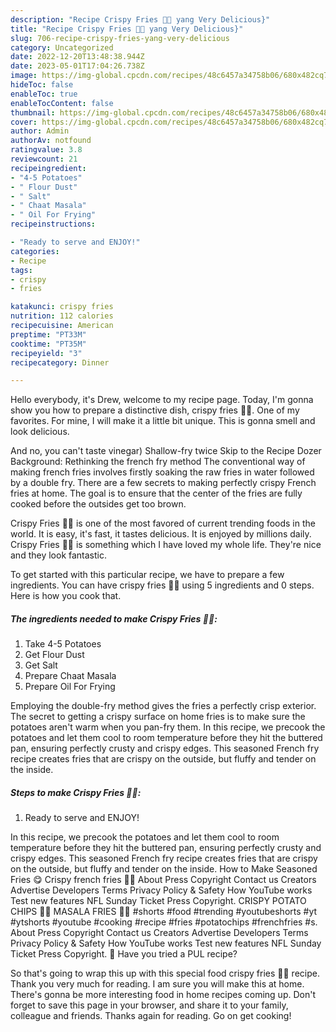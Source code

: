 ```yaml
---
description: "Recipe Crispy Fries 🍟🍟 yang Very Delicious}"
title: "Recipe Crispy Fries 🍟🍟 yang Very Delicious}"
slug: 706-recipe-crispy-fries-yang-very-delicious
category: Uncategorized
date: 2022-12-20T13:48:38.944Z
date: 2023-05-01T17:04:26.738Z
image: https://img-global.cpcdn.com/recipes/48c6457a34758b06/680x482cq70/crispy-fries-recipe-main-photo.jpg
hideToc: false
enableToc: true
enableTocContent: false
thumbnail: https://img-global.cpcdn.com/recipes/48c6457a34758b06/680x482cq70/crispy-fries-recipe-main-photo.jpg
cover: https://img-global.cpcdn.com/recipes/48c6457a34758b06/680x482cq70/crispy-fries-recipe-main-photo.jpg
author: Admin
authorAv: notfound
ratingvalue: 3.8
reviewcount: 21
recipeingredient:
- "4-5 Potatoes"
- " Flour Dust"
- " Salt"
- " Chaat Masala"
- " Oil For Frying"
recipeinstructions:

- "Ready to serve and ENJOY!"
categories:
- Recipe
tags:
- crispy
- fries

katakunci: crispy fries 
nutrition: 112 calories
recipecuisine: American
preptime: "PT33M"
cooktime: "PT35M"
recipeyield: "3"
recipecategory: Dinner

---
```



Hello everybody, it's Drew, welcome to my recipe page. Today, I'm gonna show you how to prepare a distinctive dish, crispy fries 🍟🍟. One of my favorites. For mine, I will make it a little bit unique. This is gonna smell and look delicious.

And no, you can&#39;t taste vinegar) Shallow-fry twice Skip to the Recipe Dozer Background: Rethinking the french fry method The conventional way of making french fries involves firstly soaking the raw fries in water followed by a double fry. There are a few secrets to making perfectly crispy French fries at home. The goal is to ensure that the center of the fries are fully cooked before the outsides get too brown.

Crispy Fries 🍟🍟 is one of the most favored of current trending foods in the world. It is easy, it's fast, it tastes delicious. It is enjoyed by millions daily. Crispy Fries 🍟🍟 is something which I have loved my whole life. They're nice and they look fantastic.


To get started with this particular recipe, we have to prepare a few ingredients. You can have crispy fries 🍟🍟 using 5 ingredients and 0 steps. Here is how you cook that.

<!--inarticleads1-->

##### The ingredients needed to make Crispy Fries 🍟🍟:

1. Take 4-5 Potatoes
1. Get  Flour Dust
1. Get  Salt
1. Prepare  Chaat Masala
1. Prepare  Oil For Frying


Employing the double-fry method gives the fries a perfectly crisp exterior. The secret to getting a crispy surface on home fries is to make sure the potatoes aren&#39;t warm when you pan-fry them. In this recipe, we precook the potatoes and let them cool to room temperature before they hit the buttered pan, ensuring perfectly crusty and crispy edges. This seasoned French fry recipe creates fries that are crispy on the outside, but fluffy and tender on the inside. 

<!--inarticleads2-->

##### Steps to make Crispy Fries 🍟🍟:


1. Ready to serve and ENJOY!

In this recipe, we precook the potatoes and let them cool to room temperature before they hit the buttered pan, ensuring perfectly crusty and crispy edges. This seasoned French fry recipe creates fries that are crispy on the outside, but fluffy and tender on the inside. How to Make Seasoned Fries 😋 Crispy french fries 🍟🍟 About Press Copyright Contact us Creators Advertise Developers Terms Privacy Policy &amp; Safety How YouTube works Test new features NFL Sunday Ticket Press Copyright. CRISPY POTATO CHIPS 🍟🍟 MASALA FRIES 🍟🔥 #shorts #food #trending #youtubeshorts #yt #ytshorts #youtube #cooking #recipe #fries #potatochips #frenchfries #s. About Press Copyright Contact us Creators Advertise Developers Terms Privacy Policy &amp; Safety How YouTube works Test new features NFL Sunday Ticket Press Copyright. 🎉 Have you tried a PUL recipe? 

So that's going to wrap this up with this special food crispy fries 🍟🍟 recipe. Thank you very much for reading. I am sure you will make this at home. There's gonna be more interesting food in home recipes coming up. Don't forget to save this page in your browser, and share it to your family, colleague and friends. Thanks again for reading. Go on get cooking!
